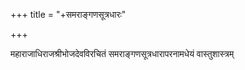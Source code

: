 +++
title = "+समराङ्गणसूत्रधारः"

+++


महाराजाधिराजश्रीभोजदेवविरचितं समराङ्गणसूत्रधारापरनामधेयं वास्तुशास्त्रम्
